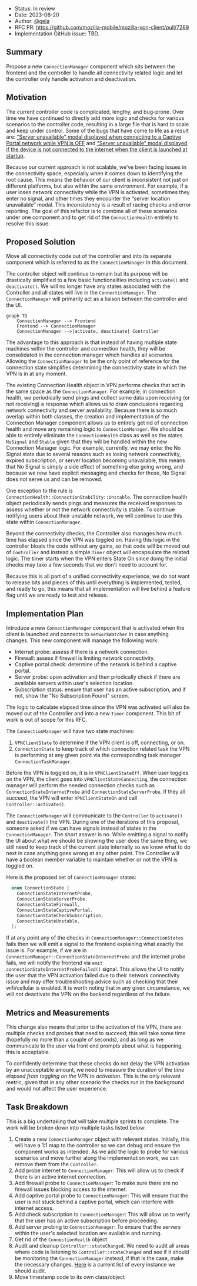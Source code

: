 - Status: In review
- Date: 2023-06-20
- Author: [@gela](https://github.com/gela)
- RFC PR: https://github.com/mozilla-mobile/mozilla-vpn-client/pull/7269
- Implementation GitHub issue: TBD.


## Summary
Propose a new `ConnectionManager` component which sits between the frontend and the controller to handle all connectivity related logic and let the controller only handle activation and deactivation.

## Motivation
The current controller code is complicated, lengthy, and bug-prone. Over time we have continued to directly add more logic and checks for various scenarios to the controller code, resulting in a large file that is hard to scale and keep under control. Some of the bugs that have come to life as a result are: [“Server unavailable” modal displayed when connecting to a Captive Portal network while VPN is OFF](https://mozilla-hub.atlassian.net/browse/VPN-4248) and [“Server unavailable” modal displayed if the device is not connected to the internet when the client is launched at startup](https://mozilla-hub.atlassian.net/browse/VPN-3177).

Because our current approach is not scalable, we’ve been facing issues in the connectivity space, especially when it comes down to identifying the root cause. This means the behavior of our client is inconsistent not just on different platforms, but also within the same environment. For example, if a user loses network connectivity while the VPN is activated, sometimes they enter no signal, and other times they encounter the “server location unavailable” modal. This inconsistency is a result of racing checks and error reporting. The goal of this refactor is to combine all of these scenarios under one component and to get rid of the `ConnectionHealth` entirely to resolve this issue.


## Proposed Solution
Move all connectivity code out of the controller and into its separate component which is referred to as the `ConnectionManager` in this document. 

The controller object will continue to remain but its purpose will be drastically simplified to a few basic functionalities including `activate()` and `deactivate()`. We will no longer have any states associated with the Controller and all states will live in the `ConnectionManager`. The `ConnectionManager` will primarily act as a liaison between the controller and the UI. 

```mermaid
graph TD
    ConnectionManager --> Frontend
    Frontend --> ConnectionManager
    ConnectionManager -->|activate, deactivate| Controller
```

The advantage to this approach is that instead of having multiple state machines within the controller and connection health, they will be consolidated in the connection manager which handles all scenarios. Allowing the `ConnectionManager` to be the only point of reference for the connection state simplifies determining the connectivity state in which the VPN is in at any moment.

The existing Connection Health object in VPN performs checks that act in the same space as the `ConnectionManager`. For example, in connection health, we periodically send pings and collect some data upon receiving (or not receiving) a response which allows us to draw conclusions regarding network connectivity and server availability. Because there is so much overlap within both classes, the creation and implementation of the Connection Manager component allows us to entirely get rid of connection health and move any remaining logic to `ConnectionManager`. We should be able to entirely eliminate the `ConnectionHealth` class as well as the states `NoSignal` and `Stable` given that they will be handled within the new Connection Manager logic. For example, currently, we may enter the No Signal state due to several reasons such as losing network connectivity, expired subscription, or server location becoming unavailable, this means that No Signal is simply a side effect of something else going wrong, and because we now have explicit messaging and checks for those, No Signal does not serve us and can be removed.

One exception to the rule is `ConnectionHealth::ConnectionStability::Unstable`. The connection health object periodically sends pings and measures the received responses to assess whether or not the network connectivity is stable. To continue notifying users about their unstable network, we will continue to use this state within `ConnectionManager`. 

Beyond the connectivity checks, the Controller also manages how much time has elapsed since the VPN was toggled on. Having this logic in the controller bloats the code without any gains, so that code will be moved out of `Controller` and instead a simple `Timer` object will encapsulate the related logic. The timer starts when the VPN enters State On since doing the initial checks may take a few seconds that we don't need to account for.

Because this is all part of a unified connectivity experience, we do not want to release bits and pieces of this until everything is implemented, tested, and ready to go, this means that all implementation will live behind a feature flag until we are ready to test and release.


## Implementation Plan
Introduce a new `ConnectionManager` component that is activated when the client is launched and connects to `networkWatcher` in case anything changes. This new component will manage the following work:
- Internet probe: assess if there is a network connection.
- Firewall: assess if firewall is limiting network connectivity.
- Captive portal check: determine uf the network is behind a captive portal.
- Server probe: upon activation and then priodically check if there are available servers within user's selection location.
- Subscription status: ensure that user has an active subscription, and if not, show the "No Subscription Found" screen.

The logic to calculate elapsed time since the VPN was activated will also be moved out of the Controller and into a new `Timer` component. This bit of work is out of scope for this RFC. 


The `ConnectionManager` will have two state machines:
1. `VPNClientState` to determine if the VPN client is off, connecting, or on. 
2. `ConnectionState` to keep track of which connection related task the VPN is performing at any given point via the corresponding task manager `ConnectionTaskManager`. 

Before the VPN is toggled on, it is in `VPNClientStateOff`. When user toggles on the VPN, the client goes into `VPNClientStateConnecting`, the connection manager will perform the needed connection checks such as `ConnectionStateInternetProbe` and `ConnectionStateServerProbe`. If they all succeed, the VPN will enter `VPNClientStateOn` and call `Controller::activate()`.

The `ConnectionManager` will communicate to the `Controller` to `activate()` and `deactivate()` the VPN. During one of the iterations of this proposal, someone asked if we can have signals instead of states in the `ConnectionManager`. The short answer is no. While emitting a signal to notify the UI about what we should be showing the user does the same thing, we still need to keep track of the current state internally so we know what to do next in case anything goes wrong at any other point. The Controller will have a boolean member variable to maintain whether or not the VPN is toggled on.

Here is the proposed set of `ConnectionManager` states:

```c++
  enum ConnectionState {
    ConnectionStateInternetProbe,
    ConnectionStateServerProbe,
    ConnectionStateFirewall,
    ConnectionStateCaptivePortal,
    ConnectionStateCheckSubscription,
    ConnectionStateUnstable,           
  };
```

If at any point any of the checks in `ConnectionManager::ConnectionStates` fails then we will emit a signal to the frontend explaining what exactly the issue is. For example, if we are in `ConnectionManager::ConnectionStateInternetProbe` and the internet probe fails, we will notify the frontend via `emit connectionStateInternetProbeFailed()` signal. This allows the UI to notify the user that the VPN activation failed due to their network connectivity issue and may offer troubleshooting advice such as checking that their wifi/cellular is enabled. It is worth noting that in any given circumstance, we will not deactivate the VPN on the backend regardless of the failure. 

## Metrics and Measurements

This change also means that prior to the activation of the VPN, there are multiple checks and probes that need to succeed; this will take some time (hopefully no more than a couple of seconds), and as long as we communicate to the user via front end prompts about what is happening, this is acceptable. 

To confidently determine that these checks do not delay the VPN activation by an unacceptable amount, we need to measure the duration of the _time elapsed from toggling on the VPN to activation_. This is the only relevant metric, given that in any other scenario the checks run in the background and would not affect the user experience. 

## Task Breakdown

This is a big undertaking that will take multiple sprints to complete. The work will be broken down into multiple tasks listed below:

1. Create a new `ConnectionManager` object with relevant states. Initially, this will have a 1:1 map to the controller so we can debug and ensure the component works as intended. As we add the logic to probe for various scenarios and move further along the implementation work, we can remove them from the `Controller`.
2. Add probe internet to `ConnectionManager`: This will allow us to check if there is an active internet connection.
3. Add firewall probe to `ConnectionManager`: To make sure there are no firewall issues blocking access to the internet.
4. Add captive portal probe to `ConnectionManager`: This will ensure that the user is not stuck behind a captive portal, which can interfere with internet access.
5. Add check subscription to `ConnectionManager`: This will allow us to verify that the user has an active subscription before proceeding.
6. Add server probing to `ConnectionManager`: To ensure that the servers within the user's selected location are available and running.
7. Get rid of the `ConnectionHealth` object
8. Audit and cleanup `Controller::stateChanged`. We need to audit all areas where code is listening to `Controller::stateChanged` and see if it should be monitoring the `ConnectionManager` instead, if that is the case, make the necessary changes. [Here](https://searchfox.org/mozilla-vpn-client/search?q=Controller%3A%3AstateChanged&path=&case=false&regexp=false) is a current list of every instance we should audit.
9. Move timestamp code to its own class/object

